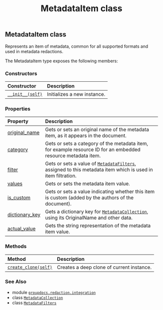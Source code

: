 ﻿---
title: MetadataItem class
second_title: GroupDocs.Redaction for Python via .NET API References
description: 
type: docs
weight: 120
url: /groupdocs.redaction.integration/metadataitem/
is_root: false
---

## MetadataItem class

Represents an item of metadata, common for all supported formats and used in metadata redactions.



The MetadataItem type exposes the following members:

### Constructors
| Constructor | Description |
| :- | :- |
| [`__init__(self)`](/redaction/python-net/groupdocs.redaction.integration/metadataitem/__init__/#) | Initializes a new instance. |


### Properties
| Property | Description |
| :- | :- |
| [original_name](/redaction/python-net/groupdocs.redaction.integration/metadataitem/original_name) | Gets or sets an original name of the metadata item, as it appears in the document. |
| [category](/redaction/python-net/groupdocs.redaction.integration/metadataitem/category) | Gets or sets a category of the metadata item, for example resource ID for an embedded resource metadata item. |
| [filter](/redaction/python-net/groupdocs.redaction.integration/metadataitem/filter) | Gets or sets a value of [`MetadataFilters`](/redaction/python-net/groupdocs.redaction.redactions/metadatafilters), assigned to this metadata item which is used in item filtration. |
| [values](/redaction/python-net/groupdocs.redaction.integration/metadataitem/values) | Gets or sets the metadata item value. |
| [is_custom](/redaction/python-net/groupdocs.redaction.integration/metadataitem/is_custom) | Gets or sets a value indicating whether this item is custom (added by the authors of the document). |
| [dictionary_key](/redaction/python-net/groupdocs.redaction.integration/metadataitem/dictionary_key) | Gets a dictionary key for [`MetadataCollection`](/redaction/python-net/groupdocs.redaction.integration/metadatacollection), using its OriginalName and other data. |
| [actual_value](/redaction/python-net/groupdocs.redaction.integration/metadataitem/actual_value) | Gets the string representation of the metadata item value. |


### Methods
| Method | Description |
| :- | :- |
| [`create_clone(self)`](/redaction/python-net/groupdocs.redaction.integration/metadataitem/create_clone/#) | Creates a deep clone of current instance. |



### See Also
* module [`groupdocs.redaction.integration`](..)
* class [`MetadataCollection`](/redaction/python-net/groupdocs.redaction.integration/metadatacollection)
* class [`MetadataFilters`](/redaction/python-net/groupdocs.redaction.redactions/metadatafilters)
